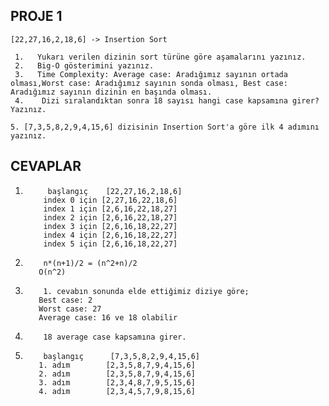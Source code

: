 ## PROJE 1

```
[22,27,16,2,18,6] -> Insertion Sort

 1.   Yukarı verilen dizinin sort türüne göre aşamalarını yazınız.
 2.   Big-O gösterimini yazınız.
 3.   Time Complexity: Average case: Aradığımız sayının ortada olması,Worst case: Aradığımız sayının sonda olması, Best case: Aradığımız sayının dizinin en başında olması.
 4.    Dizi sıralandıktan sonra 18 sayısı hangi case kapsamına girer? Yazınız.

5. [7,3,5,8,2,9,4,15,6] dizisinin Insertion Sort'a göre ilk 4 adımını yazınız.
```

## CEVAPLAR

1.          başlangıç    [22,27,16,2,18,6]
           index 0 için [2,27,16,22,18,6]
           index 1 için [2,6,16,22,18,27]
           index 2 için [2,6,16,22,18,27]
           index 3 için [2,6,16,18,22,27]
           index 4 için [2,6,16,18,22,27]
           index 5 için [2,6,16,18,22,27]

2.         n*(n+1)/2 = (n^2+n)/2
          O(n^2)

3.         1. cevabın sonunda elde ettiğimiz diziye göre;
          Best case: 2
          Worst case: 27
          Average case: 16 ve 18 olabilir

4.         18 average case kapsamına girer.

5.         başlangıç      [7,3,5,8,2,9,4,15,6]
          1. adım        [2,3,5,8,7,9,4,15,6]
          2. adım        [2,3,5,8,7,9,4,15,6]
          3. adım        [2,3,4,8,7,9,5,15,6]
          4. adım        [2,3,4,5,7,9,8,15,6]
